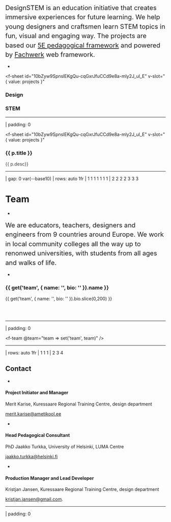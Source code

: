 
<f-logo />

<big style="line-height: 1.75em; margin-top: var(--base4); display: block;"><big>DesignSTEM is an education initiative that creates immersive experiences for future learning. We help young designers and craftsmen learn STEM topics in fun, visual and engaging way. The projects are based our <f-sidebar size="half" src="../pedagogy.md"><a href="#">5E pedagogical framework</a></f-sidebar> and powered by <a href="https://designstem.github.io/fachwerk">Fachwerk</a> web framework.</big></big>

-

<f-sheet
id="10bZyw9SpnslEKgQu-cqGxrJfuCCd9e8a-mly2J_ul_E"
v-slot="{ value: projects }"
>

<div>

### Design

<f-tags set="dt" type="designtags" :projects="projects.filter(p => p.type === 'progress')" />

### STEM

<f-tags set="st" type="stemtags" :projects="projects.filter(p => p.type === 'progress')" />

</div>

</f-sheet>


---

| padding: 0

<f-sheet
id="10bZyw9SpnslEKgQu-cqGxrJfuCCd9e8a-mly2J_ul_E"
v-slot="{ value: projects }"
>

<f-theme theme="dark">
<f-grid cols="1fr 1fr 1fr 1fr" gap="0">
  <f-image-card v-for="(p,i) in projects.filter(p => p.type === 'progress')" :src="p.image" :key="i">
    <h3>{{ p.title }}</h3>
    <p style="padding-right: 33%; opacity: 0.85"> {{ p.desc}}</p>
    <f-about :project="p" />
  </f-image-card>
</f-grid>
</f-theme>

</f-sheet>

---

| gap: 0 var(--base10)
| rows: auto 1fr
| 1 1 1 1 1 1 1
| 2 2 2 2 3 3 3

# Team

-

<big style="line-height: 1.75em; margin-top: var(--base4); display: block;"><big>We are educators, teachers, designers and engineers from 9 countries around Europe. We work in local community colleges all the way up to renonwed universities, with students from all ages and walks of life.</big></big>

-

<div style="height: 100px">

<p/>

### {{ get('team', { name: '', bio: '' }).name }}

{{ get('team', { name: '', bio: '' }).bio.slice(0,200) }}

</div>

---

| padding: 0

<f-team @team="team => set('team', team)" />

---

| rows: auto 1fr
| 1 1 1
| 2 3 4

## Contact

<p />

-

#### Project Initiator and Manager

Merit Karise, Kuressaare Regional Training Centre, design department 

merit.karise@ametikool.ee

-

#### Head Pedagogical Consultant 

PhD Jaakko Turkka, University of Helsinki, LUMA Centre

jaakko.turkka@helsinki.fi

-

#### Production Manager and Lead Developer

Kristjan Jansen, Kuressaare Regional Training Centre, design department 

kristjan.jansen@gmail.com.

---

| padding: 0

 <f-footer style="--yellow: var(--lightgray); --border-width: 0" />
